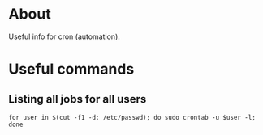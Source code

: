 # About

Useful info for cron (automation).

# Useful commands

## Listing all jobs for all users

```
for user in $(cut -f1 -d: /etc/passwd); do sudo crontab -u $user -l; done
```
